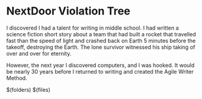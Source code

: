 # NextDoor Violation Tree

I discovered I had a talent for writing in middle school. I had written a science fiction short story about a team that had built a rocket that travelled fast than the speed of light and crashed back on Earth 5 minutes before the takeoff, destroying the Earth. The lone survivor witnessed his ship taking of over and over for eternity.

However, the next year I discovered computers, and I was hooked. It would be nearly 30 years before I returned to writing and created the Agile Writer Method.

$(folders)
$(files)
<!--stackedit_data:
eyJoaXN0b3J5IjpbLTczMDE3NzMyOV19
-->